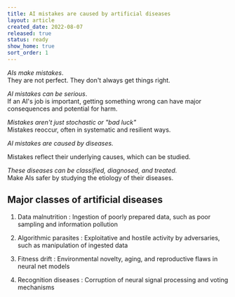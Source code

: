 ```yaml
---
title: AI mistakes are caused by artificial diseases
layout: article
created_date: 2022-08-07
released: true
status: ready
show_home: true
sort_order: 1
---
```


*AIs make mistakes*.<br/>
They are not perfect. They don't always get things right.

*AI mistakes can be serious*.<br/>
If an AI's job is important, getting something wrong can have major
consequences and potential for harm.

*Mistakes aren't just stochastic or "bad luck"*<br/>
Mistakes reoccur, often in systematic and resilient ways.

*AI mistakes are caused by diseases.*<br/>
<!-- start_excerpt -->
Mistakes reflect their underlying causes, which can be studied.
<!-- end_excerpt -->

*These diseases can be classified, diagnosed, and treated.*<br/>
Make AIs safer by studying the etiology of their diseases.


## Major classes of artificial diseases

1. Data malnutrition
: Ingestion of poorly prepared data, such as poor sampling and information pollution

2. Algorithmic parasites
: Exploitative and hostile activity by adversaries, such as manipulation of ingested data

3. Fitness drift
: Environmental novelty, aging, and reproductive flaws in neural net models

4. Recognition diseases
: Corruption of neural signal processing and voting mechanisms


